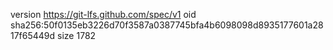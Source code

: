 version https://git-lfs.github.com/spec/v1
oid sha256:50f0135eb3226d70f3587a0387745bfa4b6098098d8935177601a2817f65449d
size 1782
